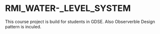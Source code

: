 # RMI_WATER-_LEVEL_SYSTEM
This course project is build for students in GDSE. Also Observerble Design pattern is inculed.
